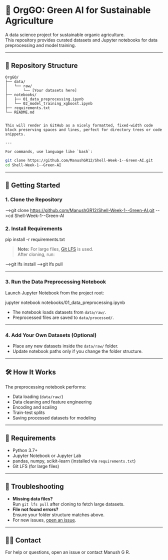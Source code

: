 # 🌱 OrgGO: Green AI for Sustainable Agriculture

A data science project for sustainable organic agriculture.  
This repository provides curated datasets and Jupyter notebooks for data preprocessing and model training.

---

## 📂 Repository Structure

```plaintext
OrgGO/
├── data/
│   └── raw/
│       └── [Your datasets here]
├── notebooks/
│   ├── 01_data_preprocessing.ipynb
│   └── 02_model_training_xgboost.ipynb
├── requirements.txt
└── README.md


This will render in GitHub as a nicely formatted, fixed-width code block preserving spaces and lines, perfect for directory trees or code snippets.

---

For commands, use language like `bash`:

```
```bash
git clone https://github.com/ManushGR12/Shell-Week-1--Green-AI.git
cd Shell-Week-1--Green-AI
```
---

## 🚀 Getting Started

### 1. Clone the Repository

-->git clone https://github.com/ManushGR12/Shell-Week-1--Green-AI.git
-->cd Shell-Week-1--Green-AI


### 2. Install Requirements

pip install -r requirements.txt


> **Note:** For large files, [Git LFS](https://git-lfs.github.com/) is used.  
> After cloning, run:

-->git lfs install
-->git lfs pull


---

### 3. Run the Data Preprocessing Notebook

Launch Jupyter Notebook from the project root:

jupyter notebook notebooks/01_data_preprocessing.ipynb


- The notebook loads datasets from `data/raw/`.  
- Preprocessed files are saved to `data/processed/`.

---

### 4. Add Your Own Datasets (Optional)

- Place any new datasets inside the `data/raw/` folder.  
- Update notebook paths only if you change the folder structure.

---

## 🛠 How It Works

The preprocessing notebook performs:

- Data loading (`data/raw/`)  
- Data cleaning and feature engineering  
- Encoding and scaling  
- Train-test splits  
- Saving processed datasets for modeling

---

## 📝 Requirements

- Python 3.7+  
- Jupyter Notebook or Jupyter Lab  
- pandas, numpy, scikit-learn (installed via `requirements.txt`)  
- Git LFS (for large files)

---

## 🐞 Troubleshooting

- **Missing data files?**  
  Run `git lfs pull` after cloning to fetch large datasets.  
- **File not found errors?**  
  Ensure your folder structure matches above.  
- For new issues, [open an issue](https://github.com/ManushGR12/Shell-Week-1--Green-AI/issues).

---

## 🙋‍♂️ Contact

For help or questions, open an issue or contact Manush G R.
